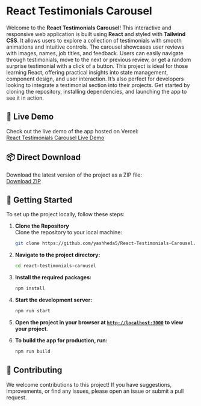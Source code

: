 # React Testimonials Carousel

Welcome to the **React Testimonials Carousel**! This interactive and responsive web application is built using **React** and styled with **Tailwind CSS**. It allows users to explore a collection of testimonials with smooth animations and intuitive controls. The carousel showcases user reviews with images, names, job titles, and feedback. Users can easily navigate through testimonials, move to the next or previous review, or get a random surprise testimonial with a click of a button. This project is ideal for those learning React, offering practical insights into state management, component design, and user interaction. It’s also perfect for developers looking to integrate a testimonial section into their projects. Get started by cloning the repository, installing dependencies, and launching the app to see it in action.

## 🎯 Live Demo

Check out the live demo of the app hosted on Vercel:  
[React Testimonials Carousel Live Demo](https://top-courses-filter-display-app.vercel.app/)

## 📦 Direct Download

Download the latest version of the project as a ZIP file:  
[Download ZIP](https://github.com/yashheda5/React-Testimonials-Carousel/archive/refs/heads/main.zip)

## 🚀 Getting Started

To set up the project locally, follow these steps:

1. **Clone the Repository**  
   Clone the repository to your local machine:
   ```sh
   git clone https://github.com/yashheda5/React-Testimonials-Carousel.git
    ```

2. **Navigate to the project directory:**
    ```sh
    cd react-testimonials-carousel
    ```

3. **Install the required packages:**
    ```sh
    npm install
    ```

4. **Start the development server:**
    ```sh
    npm run start
    ```

5. **Open the project in your browser at [`http://localhost:3000`](http://localhost:3000) to view your project**.

6. **To build the app for production, run:**
    ```sh
    npm run build
    ```

## 🤝 Contributing

We welcome contributions to this project! If you have suggestions, improvements, or find any issues, please open an issue or submit a pull request.
